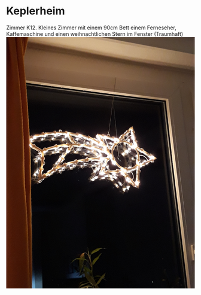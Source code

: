 # Keplerheim
Zimmer K12. Kleines Zimmer mit einem 90cm Bett einem Ferneseher, Kaffemaschine und einen weihnachtlichen Stern im Fenster (Traumhaft)
![stern](stern.png)